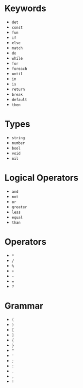 # Keywords
- `det`
- `const`
- `fun`
- `if`
- `else`
- `match`
- `do`
- `while`
- `for`
- `foreach`
- `until`
- `in`
- `is`
- `return`
- `break`
- `default`
- `then`

# Types
- `string`
- `number`
- `bool`
- `void`
- `nil`

# Logical Operators
- `and`
- `not`
- `or`
- `greater`
- `less`
- `equal`
- `than`

# Operators
- `*`
- `/`
- `%`
- `+`
- `-`
- `=`
- `?`

# Grammar
- `(`
- `)`
- `[`
- `]`
- `{`
- `}`
- `"`
- `'`
- `;`
- `:`
- `.`
- `,`
- `!`
